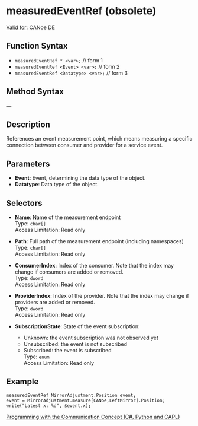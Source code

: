# measuredEventRef (obsolete)

[Valid for](../../../Shared/FeatureAvailability.md):  CANoe DE

## Function Syntax

- `measuredEventRef * <var>;` // form 1
- `measuredEventRef <Event> <var>;` // form 2
- `measuredEventRef <Datatype> <var>;` // form 3

## Method Syntax

—

## Description

References an event measurement point, which means measuring a specific connection between consumer and provider for a service event.

## Parameters

- **Event**: Event, determining the data type of the object.
- **Datatype**: Data type of the object.

## Selectors

- **Name**: Name of the measurement endpoint  
  Type: `char[]`  
  Access Limitation: Read only

- **Path**: Full path of the measurement endpoint (including namespaces)  
  Type: `char[]`  
  Access Limitation: Read only

- **ConsumerIndex**: Index of the consumer. Note that the index may change if consumers are added or removed.  
  Type: `dword`  
  Access Limitation: Read only

- **ProviderIndex**: Index of the provider. Note that the index may change if providers are added or removed.  
  Type: `dword`  
  Access Limitation: Read only

- **SubscriptionState**: State of the event subscription:
  - Unknown: the event subscription was not observed yet
  - Unsubscribed: the event is not subscribed
  - Subscribed: the event is subscribed  
  Type: `enum`  
  Access Limitation: Read only

## Example

```plaintext
measuredEventRef MirrorAdjustment.Position event;
event = MirrorAdjustment.measure[CANoe,LeftMirror].Position;
write("Latest x: %d", $event.x);
```

[Programming with the Communication Concept (C#, Python and CAPL)](../../../CANoeCANalyzer/CommunicationConcept/Programming/CCP.md)
